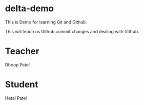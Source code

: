 # delta-demo
This is Demo for learning Git and Github.

This will teach us Github commit changes and dealing with Github.

# Teacher 
Dhoop Patel

# Student 
Hetal Patel

